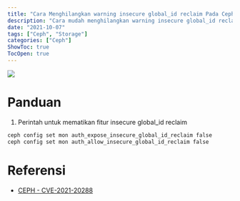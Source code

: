 ```yaml
---
title: "Cara Menghilangkan warning insecure global_id reclaim Pada Ceph"
description: "Cara mudah menghilangkan warning insecure global_id reclaim" 
date: "2021-10-07"
tags: ["Ceph", "Storage"]
categories: ["Ceph"]
ShowToc: true
TocOpen: true
---
```


![](/images/ceph_insecure_global_id.png)

# Panduan
1. Perintah untuk mematikan fitur insecure global_id reclaim
```bash
ceph config set mon auth_expose_insecure_global_id_reclaim false
ceph config set mon auth_allow_insecure_global_id_reclaim false
```

# Referensi
- [CEPH - CVE-2021-20288](https://docs.ceph.com/en/latest/security/CVE-2021-20288/)
